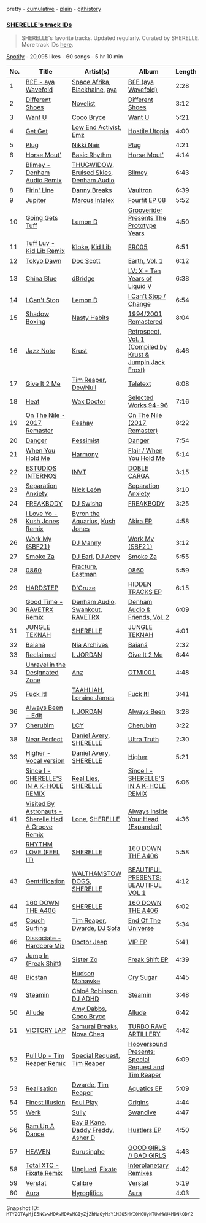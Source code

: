 pretty - [cumulative](/playlists/cumulative/37i9dQZF1DX8NzAadCccWE.md) - [plain](/playlists/plain/37i9dQZF1DX8NzAadCccWE) - [githistory](https://github.githistory.xyz/mackorone/spotify-playlist-archive/blob/main/playlists/plain/37i9dQZF1DX8NzAadCccWE)

### [SHERELLE's track IDs](https://open.spotify.com/playlist/37i9dQZF1DX8NzAadCccWE)

> SHERELLE's favorite tracks\. Updated regularly\. Curated by SHERELLE\. More track IDs <a href="spotify:genre:track\_id">here</a>.

[Spotify](https://open.spotify.com/user/spotify) - 20,095 likes - 60 songs - 5 hr 10 min

| No. | Title | Artist(s) | Album | Length |
|---|---|---|---|---|
| 1 | [B£E \- aya Wavefold](https://open.spotify.com/track/47CXMS5mAERppoCxdK7bGH) | [Space Afrika](https://open.spotify.com/artist/6cU1HCzqStKzT3NUuaaCO5), [Blackhaine](https://open.spotify.com/artist/5YUsQAApp3PLKOyhdyKPw5), [aya](https://open.spotify.com/artist/0NKaRcyqHnynkv7UMsOhEH) | [B£E \(aya Wavefold\)](https://open.spotify.com/album/0baiyt3lJLUE1kLJalEi4T) | 2:28 |
| 2 | [Different Shoes](https://open.spotify.com/track/6mpkgM6Y49j4XmwZjkFJyR) | [Novelist](https://open.spotify.com/artist/4OPTZC24954HYBeHKeoLSc) | [Different Shoes](https://open.spotify.com/album/7rTUuuX01Ps4f7Z6je7aK0) | 3:12 |
| 3 | [Want U](https://open.spotify.com/track/5IY5muhi74gm5Ou4mPHgFP) | [Coco Bryce](https://open.spotify.com/artist/08hjAM9XAD28O0nWVKmlx5) | [Want U](https://open.spotify.com/album/2tBYJusFUqgqZJIf3hbnCC) | 5:21 |
| 4 | [Get Get](https://open.spotify.com/track/4ecsFWwDTQCltoySpElTZE) | [Low End Activist](https://open.spotify.com/artist/72oF97JtpHOAEYBMLzKKDg), [Emz](https://open.spotify.com/artist/42uWTOhFxOD21pXuBmuEp9) | [Hostile Utopia](https://open.spotify.com/album/3G0yVKwyB0TLis8b1edSiJ) | 4:00 |
| 5 | [Plug](https://open.spotify.com/track/5iietwKHJXD48Icz5HWA7l) | [Nikki Nair](https://open.spotify.com/artist/27JCep1zDO3K8GY50trDo6) | [Plug](https://open.spotify.com/album/59J56d0N0YcS69N99LKELr) | 4:21 |
| 6 | [Horse Mout'](https://open.spotify.com/track/62vWEfJSFuLlhq4DtOkLov) | [Basic Rhythm](https://open.spotify.com/artist/3L3DtTvIVJ9yiQIOEeGCF2) | [Horse Mout'](https://open.spotify.com/album/1SFdGcRtOAdeGhfJh1dCBd) | 4:14 |
| 7 | [Blimey \- Denham Audio Remix](https://open.spotify.com/track/6z234Ek3zfHWw45SVWOONV) | [THUGWIDOW](https://open.spotify.com/artist/3tELV0yYAVL2YapPUThKJ1), [Bruised Skies](https://open.spotify.com/artist/5oI1AdZtFwpLD5CabiZnyb), [Denham Audio](https://open.spotify.com/artist/2gyrzIEBDddx6GsW60DnW1) | [Blimey](https://open.spotify.com/album/4Ur1Mpt3PJBfnGwFM0KaL6) | 6:43 |
| 8 | [Firin' Line](https://open.spotify.com/track/1ekt2TLHC4b9VT5MuSXmRp) | [Danny Breaks](https://open.spotify.com/artist/1uztVQIpuMEDtDTBoEECOX) | [Vaultron](https://open.spotify.com/album/2SUIQqCwHJ2UJ4d1Hd9gVm) | 6:39 |
| 9 | [Jupiter](https://open.spotify.com/track/4pAI5iHsjnsCszxA3MXtGr) | [Marcus Intalex](https://open.spotify.com/artist/1LUyPCV4OiooCwffEq5ftD) | [Fourfit EP 08](https://open.spotify.com/album/5YafuAwuZuZ5vuff99PZi9) | 5:52 |
| 10 | [Going Gets Tuff](https://open.spotify.com/track/1lMyxSnENVhG4iB5OkqjtH) | [Lemon D](https://open.spotify.com/artist/4K5Dosv1aTGnVJzfv6QilI) | [Grooverider Presents The Prototype Years](https://open.spotify.com/album/7ewM0AVaBniZo7cGKssDBm) | 4:50 |
| 11 | [Tuff Luv \- Kid Lib Remix](https://open.spotify.com/track/4H4ncSCvMPYFxj0TasA6vH) | [Kloke](https://open.spotify.com/artist/2cggyYmdk2HP87tYGtw3La), [Kid Lib](https://open.spotify.com/artist/2PT0dZa1yzFBrkp8U1UTKW) | [FR005](https://open.spotify.com/album/5i7z3y3BkQK5N6lpYoJyyQ) | 6:51 |
| 12 | [Tokyo Dawn](https://open.spotify.com/track/6rptOwDkD7GcXIBlqP6KCx) | [Doc Scott](https://open.spotify.com/artist/1cuov4jcw3lXOvCANG7Kg4) | [Earth, Vol\. 1](https://open.spotify.com/album/1xK2wmIA6nazBG1orPKB4y) | 6:12 |
| 13 | [China Blue](https://open.spotify.com/track/5EAziMy5eeYXUCueODULGT) | [dBridge](https://open.spotify.com/artist/4G1BTcGLvvsItegHSvBH0y) | [LV: X \- Ten Years of Liquid V](https://open.spotify.com/album/6mygncn86OnqHooTjoQJ8i) | 6:38 |
| 14 | [I Can't Stop](https://open.spotify.com/track/0IttWAQPotgVvl8ttEJZjt) | [Lemon D](https://open.spotify.com/artist/4K5Dosv1aTGnVJzfv6QilI) | [I Can't Stop / Change](https://open.spotify.com/album/4gJhrwfEEdIkA5ZPjkD9bG) | 6:54 |
| 15 | [Shadow Boxing](https://open.spotify.com/track/37A0ecrctQSlcVCPbWc0O3) | [Nasty Habits](https://open.spotify.com/artist/0vwtyGuO0WA8e6jW5dR00u) | [1994/2001 Remastered](https://open.spotify.com/album/2LFR6V26kephtoP1Scrned) | 8:04 |
| 16 | [Jazz Note](https://open.spotify.com/track/5nsev3YNsPxyoDA6BZaWo8) | [Krust](https://open.spotify.com/artist/6WPeOlm3f3UGoO1l6OPOUO) | [Retrospect, Vol\. 1 \(Compiled by Krust & Jumpin Jack Frost\)](https://open.spotify.com/album/4vjqkTq7RnE9fXrrYwVTzg) | 6:46 |
| 17 | [Give It 2 Me](https://open.spotify.com/track/1gvS0Pa22oq8Ci6u0WqNpj) | [Tim Reaper](https://open.spotify.com/artist/03KZUWKQujlCcgEdcrkvWd), [Dev/Null](https://open.spotify.com/artist/7indGc1Jxbza3ehwm9ffVc) | [Teletext](https://open.spotify.com/album/41yQoWnoQ1vVaZiGzRnuQk) | 6:08 |
| 18 | [Heat](https://open.spotify.com/track/3c54Xb8hRDqhNZkfUfrar6) | [Wax Doctor](https://open.spotify.com/artist/08mYbmfToa6QYre5uNZYJR) | [Selected Works 94\-96](https://open.spotify.com/album/25W5Zi3d5UVqjXoO3U4Xq1) | 7:16 |
| 19 | [On The Nile \- 2017 Remaster](https://open.spotify.com/track/2QJVqFM0C69XcrCvsCKYIu) | [Peshay](https://open.spotify.com/artist/07ogfrunSUmnsEsPQdRQUB) | [On The Nile \(2017 Remaster\)](https://open.spotify.com/album/3z7xe5cHU3iEDTXDhbh4wc) | 8:22 |
| 20 | [Danger](https://open.spotify.com/track/5kTtEtxOfeAETzZb6q3dmw) | [Pessimist](https://open.spotify.com/artist/3ch0LzjxQlAVk86MCugaZS) | [Danger](https://open.spotify.com/album/6O6tF2gprDJiSomgMNAhER) | 7:54 |
| 21 | [When You Hold Me](https://open.spotify.com/track/45uDLjxSFaWhCdy4TasDLn) | [Harmony](https://open.spotify.com/artist/16gfjjn0IbPiW4oVu9iNA4) | [Flair / When You Hold Me](https://open.spotify.com/album/15D6V1KHpdp94HQXrAORmV) | 5:14 |
| 22 | [ESTUDIOS INTERNOS](https://open.spotify.com/track/6uAu4MKpeASDrdcJSLl49l) | [INVT](https://open.spotify.com/artist/7iS41tYQBUyJsZYcxCse0D) | [DOBLE CARGA](https://open.spotify.com/album/07uCsXYSpGNlEiVQE3BwQ8) | 3:15 |
| 23 | [Separation Anxiety](https://open.spotify.com/track/55JPYZLUwVEURPhM7yAP5z) | [Nick León](https://open.spotify.com/artist/3qOGTt4eTeEkCn3efhAGu2) | [Separation Anxiety](https://open.spotify.com/album/2zLO4rGv0X7F9EcjGqebNe) | 3:10 |
| 24 | [FREAKBODY](https://open.spotify.com/track/1QHYj6C2taf8lk3qvTX3u8) | [DJ Swisha](https://open.spotify.com/artist/3rnWXUmpJQJzzP3TIoqp8H) | [FREAKBODY](https://open.spotify.com/album/6RJURFaLf0rFGjr56uE1y8) | 3:25 |
| 25 | [I Love Yo \- Kush Jones Remix](https://open.spotify.com/track/6JzuHyHHXMjSUfu2b4y1Nf) | [Byron the Aquarius](https://open.spotify.com/artist/6kOYTwdWQF73PXP7WyRsNJ), [Kush Jones](https://open.spotify.com/artist/5ifmtTvKK5Pfk6K1b0eHZm) | [Akira EP](https://open.spotify.com/album/7gkHhfWv3FkY4q67h62ibI) | 4:58 |
| 26 | [Work My \(SBF21\)](https://open.spotify.com/track/1ecnvIuufdS0qLLuPSU3rA) | [DJ Manny](https://open.spotify.com/artist/5whJkWAzwCYfeetVpUJKn7) | [Work My \(SBF21\)](https://open.spotify.com/album/7flYcaAroASDkDJQie2Giv) | 3:12 |
| 27 | [Smoke Za](https://open.spotify.com/track/5Zau9qo0Wnp1ObRFI3t1jb) | [DJ Earl](https://open.spotify.com/artist/3Y6Xd3ZOlhkroMrz1Bmo0Y), [DJ Acey](https://open.spotify.com/artist/6bZ7OY2CGQyYqgM2pCrc1f) | [Smoke Za](https://open.spotify.com/album/0WkKWoq2PFb74AdYdgpagR) | 5:55 |
| 28 | [0860](https://open.spotify.com/track/6KVq5HGlDEUgHa0H72SVf2) | [Fracture](https://open.spotify.com/artist/5imJlmURJJk9wicePHiqvo), [Eastman](https://open.spotify.com/artist/0lN0r33BXEU32EdKdnVcxF) | [0860](https://open.spotify.com/album/5mbDF2w0rvKHDm1JQkNVLe) | 5:59 |
| 29 | [HARDSTEP](https://open.spotify.com/track/1if2imvPEwpLXajP3pRS02) | [D'Cruze](https://open.spotify.com/artist/5jTjgHoQanj6Mo3vNJk66S) | [HIDDEN TRACKS EP](https://open.spotify.com/album/7z7wAFIsCbgStZIFr98X63) | 6:15 |
| 30 | [Good Time \- RAVETRX Remix](https://open.spotify.com/track/5g3JCjfRocIvge4ZpGROo7) | [Denham Audio](https://open.spotify.com/artist/2gyrzIEBDddx6GsW60DnW1), [Swankout](https://open.spotify.com/artist/0qg68x4aTedAe1CN5rkfXT), [RAVETRX](https://open.spotify.com/artist/14dWuu047FTPOqSrwaroFw) | [Denham Audio & Friends, Vol\. 2](https://open.spotify.com/album/25WjtXvw82G8YqNyUqNafk) | 6:09 |
| 31 | [JUNGLE TEKNAH](https://open.spotify.com/track/68TFG76EGGL6WZ5NlSu0fo) | [SHERELLE](https://open.spotify.com/artist/2TFDQkQ7LahhuwL9p7R6MO) | [JUNGLE TEKNAH](https://open.spotify.com/album/5CiPiMVy48leoaMEdzz9df) | 4:01 |
| 32 | [Baianá](https://open.spotify.com/track/7B0gxo0jQCy5Lk93RIODAC) | [Nia Archives](https://open.spotify.com/artist/7BMR0fwtEvzGtK4rNGdoiQ) | [Baianá](https://open.spotify.com/album/4fnmyznELge41MnyNpUp78) | 2:32 |
| 33 | [Reclaimed](https://open.spotify.com/track/1lJcSkwxx3dRxYxxsHSBHm) | [I\. JORDAN](https://open.spotify.com/artist/5RMLpCv3ic2KtGnqJ7eMG4) | [Give It 2 Me](https://open.spotify.com/album/5dWfeTqZw7wL8JR0KuKD33) | 6:44 |
| 34 | [Unravel in the Designated Zone](https://open.spotify.com/track/10IxtRq6xz3ABo8E9aDROE) | [Anz](https://open.spotify.com/artist/1Ysz8yMgr4g1Ol3l1m3yOt) | [OTMI001](https://open.spotify.com/album/12w3hePulByvTE7fOF0r6W) | 4:48 |
| 35 | [Fuck It!](https://open.spotify.com/track/4GTa4r47RMGgVzESGRmEul) | [TAAHLIAH](https://open.spotify.com/artist/2pGARcnqDa3WoicxemVeqU), [Loraine James](https://open.spotify.com/artist/536qHynzDH1QviwhWY9dE3) | [Fuck It!](https://open.spotify.com/album/1snDRRO46ItFbvq8OyNvo2) | 3:41 |
| 36 | [Always Been \- Edit](https://open.spotify.com/track/7BRfaJyBsD2kixpq6TC9bS) | [I\. JORDAN](https://open.spotify.com/artist/5RMLpCv3ic2KtGnqJ7eMG4) | [Always Been](https://open.spotify.com/album/10SELiFQ5TbsmxH0pmAHYs) | 3:28 |
| 37 | [Cherubim](https://open.spotify.com/track/6JzQKtrCAh7riHwJYMNPtM) | [LCY](https://open.spotify.com/artist/4UUWo1AiaKMCi76yo69O1U) | [Cherubim](https://open.spotify.com/album/3WlyBAG8AbL6E9C09KGU4w) | 3:22 |
| 38 | [Near Perfect](https://open.spotify.com/track/2aEcBUxUeEkoSrJJokQ4iJ) | [Daniel Avery](https://open.spotify.com/artist/1EULJuDFWpZ9xg4YwtUGGt), [SHERELLE](https://open.spotify.com/artist/2TFDQkQ7LahhuwL9p7R6MO) | [Ultra Truth](https://open.spotify.com/album/4qw8zs6nZyjpgPPBxZWpTI) | 2:30 |
| 39 | [Higher \- Vocal version](https://open.spotify.com/track/33DYEp7gSXuobSxigyZHSp) | [Daniel Avery](https://open.spotify.com/artist/1EULJuDFWpZ9xg4YwtUGGt), [SHERELLE](https://open.spotify.com/artist/2TFDQkQ7LahhuwL9p7R6MO) | [Higher](https://open.spotify.com/album/75TXOPPYcjTtQzVnNLE5k5) | 5:21 |
| 40 | [Since I \- SHERELLE'S IN A K\-HOLE REMIX](https://open.spotify.com/track/5jzmyt9P3x7HHczebllKLM) | [Real Lies](https://open.spotify.com/artist/1jucBaHU995Lf7ViACscFu), [SHERELLE](https://open.spotify.com/artist/2TFDQkQ7LahhuwL9p7R6MO) | [Since I \- SHERELLE'S IN A K\-HOLE REMIX](https://open.spotify.com/album/3JG4kvDxvkvHnFe0bIekM6) | 6:06 |
| 41 | [Visited By Astronauts \- Sherelle Had A Groove Remix](https://open.spotify.com/track/643Gbtso6CimgHLoueror9) | [Lone](https://open.spotify.com/artist/5wZOrGWdg4hq7KIRMupJdI), [SHERELLE](https://open.spotify.com/artist/2TFDQkQ7LahhuwL9p7R6MO) | [Always Inside Your Head \(Expanded\)](https://open.spotify.com/album/1AOfsiP8SGXiMWaftKtWY2) | 4:36 |
| 42 | [RHYTHM LOVE \(FEEL IT\)](https://open.spotify.com/track/5iz94TA4yfy7RyPq7XhVXM) | [SHERELLE](https://open.spotify.com/artist/2TFDQkQ7LahhuwL9p7R6MO) | [160 DOWN THE A406](https://open.spotify.com/album/1ooaFV3YPtnPjUGdAIp6bZ) | 5:58 |
| 43 | [Gentrification](https://open.spotify.com/track/05YJ8kmnxQTk9zsjujOHlm) | [WALTHAMSTOW DOGS](https://open.spotify.com/artist/0IQS3ENeRlhRwg0VB307MI), [SHERELLE](https://open.spotify.com/artist/2TFDQkQ7LahhuwL9p7R6MO) | [BEAUTIFUL PRESENTS: BEAUTIFUL VOL 1](https://open.spotify.com/album/7vxquNykZOqoSU3MR7UJ0G) | 4:12 |
| 44 | [160 DOWN THE A406](https://open.spotify.com/track/5jzFu34HlUwVRM79wZiu4J) | [SHERELLE](https://open.spotify.com/artist/2TFDQkQ7LahhuwL9p7R6MO) | [160 DOWN THE A406](https://open.spotify.com/album/1ooaFV3YPtnPjUGdAIp6bZ) | 6:02 |
| 45 | [Couch Surfing](https://open.spotify.com/track/4IP579Bry6BEA1NEwXmqzu) | [Tim Reaper](https://open.spotify.com/artist/03KZUWKQujlCcgEdcrkvWd), [Dwarde](https://open.spotify.com/artist/6Yj4KzTFxItt3bGK9DuX4O), [DJ Sofa](https://open.spotify.com/artist/0JQlyYKy63k4WwhdRrcmZc) | [End Of The Universe](https://open.spotify.com/album/5CoR0wmRYceYfDxjMM7lN2) | 5:34 |
| 46 | [Dissociate \- Hardcore Mix](https://open.spotify.com/track/0MA4hLTeuoNJtS4HL4eIsf) | [Doctor Jeep](https://open.spotify.com/artist/1vBAyx7wNfBDrAmWsGDRdA) | [VIP EP](https://open.spotify.com/album/4LCWKgBbBM513teJUjFDDS) | 5:41 |
| 47 | [Jump In \(Freak Shift\)](https://open.spotify.com/track/3s5CkkxLWCvzvGnoqNAb3K) | [Sister Zo](https://open.spotify.com/artist/6Ewmrt3OB8NFIZ4JJNDh0X) | [Freak Shift EP](https://open.spotify.com/album/2wGXNy2WZwXn6BnhZOPKL8) | 4:39 |
| 48 | [Bicstan](https://open.spotify.com/track/0ijKkR37HK5zOX2hm5bOqv) | [Hudson Mohawke](https://open.spotify.com/artist/6olWbKW2VLhFCHfOi0iEDb) | [Cry Sugar](https://open.spotify.com/album/5YoNp5U9MsUvXsTWhVhEFU) | 4:45 |
| 49 | [Steamin](https://open.spotify.com/track/1eJHtjhx9G89WPHHX20ndU) | [Chloé Robinson](https://open.spotify.com/artist/0Qpm94Bbsi44jMAXg0cI66), [DJ ADHD](https://open.spotify.com/artist/7hOtK8fa4BkYO3CvLMpZCo) | [Steamin](https://open.spotify.com/album/00ciJacke9mRfbm616SfWq) | 3:48 |
| 50 | [Allude](https://open.spotify.com/track/2z6a3MLNATHbLvlRNjDksC) | [Amy Dabbs](https://open.spotify.com/artist/7MZwR2R0H1VofTGWMziqHl), [Coco Bryce](https://open.spotify.com/artist/08hjAM9XAD28O0nWVKmlx5) | [Allude](https://open.spotify.com/album/1PexHvyN3m7qT0WkK9jWKH) | 6:42 |
| 51 | [VICTORY LAP](https://open.spotify.com/track/7m2DgkeHtxpZyIuvwgKTz4) | [Samurai Breaks](https://open.spotify.com/artist/5X8xxAPGx1ouTGDlgE5ray), [Nova Cheq](https://open.spotify.com/artist/6Eu1OXh1AZ2jH0HvloCfFN) | [TURBO RAVE ARTILLERY](https://open.spotify.com/album/7GEXVova5QEYiKwahROTsb) | 4:42 |
| 52 | [Pull Up \- Tim Reaper Remix](https://open.spotify.com/track/6GE30aCTN2fAInCxcfLvf9) | [Special Request](https://open.spotify.com/artist/59xdAObFYuaKO2phzzz07H), [Tim Reaper](https://open.spotify.com/artist/03KZUWKQujlCcgEdcrkvWd) | [Hooversound Presents: Special Request and Tim Reaper](https://open.spotify.com/album/2Qtn6rWtRti5CknQiWh6pi) | 6:09 |
| 53 | [Realisation](https://open.spotify.com/track/7DXSEcGyBfgzsgWbwwBVa9) | [Dwarde](https://open.spotify.com/artist/6Yj4KzTFxItt3bGK9DuX4O), [Tim Reaper](https://open.spotify.com/artist/03KZUWKQujlCcgEdcrkvWd) | [Aquatics EP](https://open.spotify.com/album/5zk5ayP8jzOhJdRQkgJMJf) | 5:09 |
| 54 | [Finest Illusion](https://open.spotify.com/track/2FrTV6h36FKjByFOFdSZmy) | [Foul Play](https://open.spotify.com/artist/67FRYUfxVqKOrS3x4emvL8) | [Origins](https://open.spotify.com/album/3KqzGukJ8XRU1r2l8e5p8m) | 4:44 |
| 55 | [Werk](https://open.spotify.com/track/7lXZ2YOqx6Nsx0C5xSfPnZ) | [Sully](https://open.spotify.com/artist/6ryGFEDvM7703b889hPUFZ) | [Swandive](https://open.spotify.com/album/3y3i5ckYYnvj6vdFmLXeoi) | 4:47 |
| 56 | [Ram Up A Dance](https://open.spotify.com/track/0CD63QsyrrcNQ9Ux8GUgP4) | [Bay B Kane](https://open.spotify.com/artist/2bmPucDtmNJQiRlyn7nQqM), [Daddy Freddy](https://open.spotify.com/artist/1V6f3JOvc36EUWcIaTBlfD), [Asher D](https://open.spotify.com/artist/6YHM1vRoDQZuS7GLVx7qVO) | [Hustlers EP](https://open.spotify.com/album/1ahMDKPEfuHYawW28RcGMh) | 4:50 |
| 57 | [HEAVEN](https://open.spotify.com/track/0Z7qcn06EtrH0YaQI8lVlN) | [Surusinghe](https://open.spotify.com/artist/7m5jnraNhVbxMZ7B8FvCSe) | [GOOD GIRLS // BAD GIRLS](https://open.spotify.com/album/2agPB4353LtTag4Lu5PWx7) | 4:43 |
| 58 | [Total XTC \- Fixate Remix](https://open.spotify.com/track/5FPcvF2o3XfzTvuGxIN6SB) | [Unglued](https://open.spotify.com/artist/3AXcevvp1Kd1KEyHiUEsrC), [Fixate](https://open.spotify.com/artist/1nB5SyBxZpy6ZhBOhjOkhw) | [Interplanetary Remixes](https://open.spotify.com/album/6bj171BiYAQfgslqaOpAxk) | 4:42 |
| 59 | [Verstat](https://open.spotify.com/track/6v5BD1SW6UZHpDA5pgFFCs) | [Calibre](https://open.spotify.com/artist/0sklgkoO5JeS7YNhHS5EmH) | [Verstat](https://open.spotify.com/album/2R0jVeP2IFu3QD9R9ebJ5T) | 5:19 |
| 60 | [Aura](https://open.spotify.com/track/6OwXSaMnwy8TfYt5bXL0X5) | [Hyroglifics](https://open.spotify.com/artist/6hNELDwN2cBEdL74cpXKc0) | [Aura](https://open.spotify.com/album/02gm2V70CFoW4FD9EfYXT0) | 4:03 |

Snapshot ID: `MTY2OTAyMjE5NCwwMDAwMDAwMGIyZjZhNzQyMzY1N2Q5NWI0MGUyNTUwMWU4MDNkODY2`
